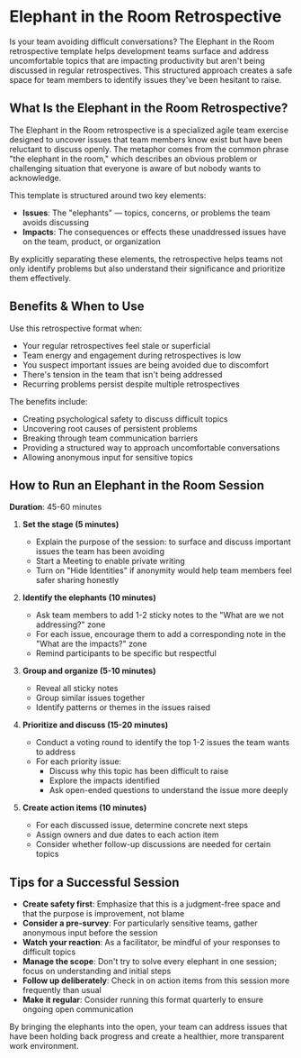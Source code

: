 # Elephant in the Room Retrospective

Is your team avoiding difficult conversations? The Elephant in the Room retrospective template helps development teams surface and address uncomfortable topics that are impacting productivity but aren't being discussed in regular retrospectives. This structured approach creates a safe space for team members to identify issues they've been hesitant to raise.

## What Is the Elephant in the Room Retrospective?

The Elephant in the Room retrospective is a specialized agile team exercise designed to uncover issues that team members know exist but have been reluctant to discuss openly. The metaphor comes from the common phrase "the elephant in the room," which describes an obvious problem or challenging situation that everyone is aware of but nobody wants to acknowledge.

This template is structured around two key elements:
- **Issues**: The "elephants" — topics, concerns, or problems the team avoids discussing
- **Impacts**: The consequences or effects these unaddressed issues have on the team, product, or organization

By explicitly separating these elements, the retrospective helps teams not only identify problems but also understand their significance and prioritize them effectively.

## Benefits & When to Use

Use this retrospective format when:
- Your regular retrospectives feel stale or superficial
- Team energy and engagement during retrospectives is low
- You suspect important issues are being avoided due to discomfort
- There's tension in the team that isn't being addressed
- Recurring problems persist despite multiple retrospectives

The benefits include:
- Creating psychological safety to discuss difficult topics
- Uncovering root causes of persistent problems
- Breaking through team communication barriers
- Providing a structured way to approach uncomfortable conversations
- Allowing anonymous input for sensitive topics

## How to Run an Elephant in the Room Session

**Duration**: 45-60 minutes

1. **Set the stage (5 minutes)**
   - Explain the purpose of the session: to surface and discuss important issues the team has been avoiding
   - Start a Meeting to enable private writing
   - Turn on "Hide Identities" if anonymity would help team members feel safer sharing honestly

2. **Identify the elephants (10 minutes)**
   - Ask team members to add 1-2 sticky notes to the "What are we not addressing?" zone
   - For each issue, encourage them to add a corresponding note in the "What are the impacts?" zone
   - Remind participants to be specific but respectful

3. **Group and organize (5-10 minutes)**
   - Reveal all sticky notes
   - Group similar issues together
   - Identify patterns or themes in the issues raised

4. **Prioritize and discuss (15-20 minutes)**
   - Conduct a voting round to identify the top 1-2 issues the team wants to address
   - For each priority issue:
     - Discuss why this topic has been difficult to raise
     - Explore the impacts identified
     - Ask open-ended questions to understand the issue more deeply

5. **Create action items (10 minutes)**
   - For each discussed issue, determine concrete next steps
   - Assign owners and due dates to each action item
   - Consider whether follow-up discussions are needed for certain topics

## Tips for a Successful Session

- **Create safety first**: Emphasize that this is a judgment-free space and that the purpose is improvement, not blame
- **Consider a pre-survey**: For particularly sensitive teams, gather anonymous input before the session
- **Watch your reaction**: As a facilitator, be mindful of your responses to difficult topics
- **Manage the scope**: Don't try to solve every elephant in one session; focus on understanding and initial steps
- **Follow up deliberately**: Check in on action items from this session more frequently than usual
- **Make it regular**: Consider running this format quarterly to ensure ongoing open communication

By bringing the elephants into the open, your team can address issues that have been holding back progress and create a healthier, more transparent work environment.